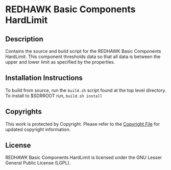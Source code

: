 # REDHAWK Basic Components HardLimit
 
## Description

Contains the source and build script for the REDHAWK Basic Components HardLimit. This component thresholds data so that all data is between the upper and lower limit as specified by the properties.
 
## Installation Instructions
To build from source, run the `build.sh` script found at the top level directory. To install to $SDRROOT run, `build.sh install`

## Copyrights

This work is protected by Copyright. Please refer to the [Copyright File](COPYRIGHT) for updated copyright information.

## License

REDHAWK Basic Components HardLimit is licensed under the GNU Lesser General Public License (LGPL).